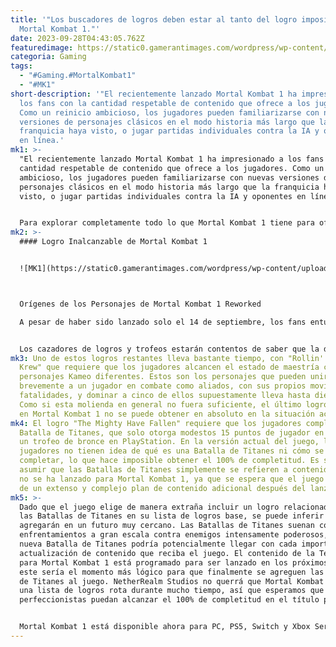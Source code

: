 ```yaml
---
title: '"Los buscadores de logros deben estar al tanto del logro imposible de
  Mortal Kombat 1."'
date: 2023-09-28T04:43:05.762Z
featuredimage: https://static0.gamerantimages.com/wordpress/wp-content/uploads/2023/09/mortal-kombat-1-unanswered-questions.jpg?q=50&fit=contain&w=1140&h=&dpr=1.5
categoria: Gaming
tags:
  - "#Gaming.#MortalKombat1"
  - "#MK1"
short-description: '"El recientemente lanzado Mortal Kombat 1 ha impresionado a
  los fans con la cantidad respetable de contenido que ofrece a los jugadores.
  Como un reinicio ambicioso, los jugadores pueden familiarizarse con nuevas
  versiones de personajes clásicos en el modo historia más largo que la
  franquicia haya visto, o jugar partidas individuales contra la IA y oponentes
  en línea.'
mk1: >-
  "El recientemente lanzado Mortal Kombat 1 ha impresionado a los fans con la
  cantidad respetable de contenido que ofrece a los jugadores. Como un reinicio
  ambicioso, los jugadores pueden familiarizarse con nuevas versiones de
  personajes clásicos en el modo historia más largo que la franquicia haya
  visto, o jugar partidas individuales contra la IA y oponentes en línea.


  Para explorar completamente todo lo que Mortal Kombat 1 tiene para ofrecer, los fans dedicados pueden decidir abordar la imponente lista de logros y trofeos del juego, que abarca objetivos relacionados con todos los aspectos del contenido del título. Muchos de estos logros serán pan comido para los cazadores de logros y los veteranos de la franquicia, pero un logro en particular frustrará cualquier esperanza de perfeccionar el juego. Hasta el momento, un logro de Mortal Kombat 1 es completamente inalcanzable, causando caos en los círculos de caza de logros y trofeos.
mk2: >-
  #### Logro Inalcanzable de Mortal Kombat 1


  ![MK1](https://static0.gamerantimages.com/wordpress/wp-content/uploads/2023/09/mortal-kombat-1-reworked-character-origins.jpg?q=50&fit=crop&w=1500&dpr=1.5 "MK1")



  Orígenes de los Personajes de Mortal Kombat 1 Reworked

  A pesar de haber sido lanzado solo el 14 de septiembre, los fans entusiastas han estado trabajando arduamente para completar la amplia lista de logros de Mortal Kombat 1. El muy esperado reinicio de lucha cuenta con un total de 50 logros que buscan desafiar a los fans en todos los aspectos del juego, desde hazañas relacionadas con la historia hasta tareas que requieren tiempo y que recompensan la dedicación en el juego.


  Los cazadores de logros y trofeos estarán contentos de saber que la dificultad no afecta ninguno de estos desafíos, lo que significa que todos los logros se pueden conseguir en el modo Muy Fácil del juego. En comparación con la mayoría de las listas de logros, conseguir la gran mayoría de los logros de Mortal Kombat 1 no es una tarea tan desalentadora, con estimaciones que sugieren que un jugador puede desbloquear todos los logros excepto dos en tan solo 15 horas de juego.
mk3: Uno de estos logros restantes lleva bastante tiempo, con "Rollin' With My
  Krew" que requiere que los jugadores alcancen el estado de maestría con cinco
  personajes Kameo diferentes. Estos son los personajes que pueden unirse
  brevemente a un jugador en combate como aliados, con sus propios movimientos y
  fatalidades, y dominar a cinco de ellos supuestamente lleva hasta diez horas.
  Como si esta molienda en general no fuera suficiente, el último logro restante
  en Mortal Kombat 1 no se puede obtener en absoluto en la situación actual.
mk4: El logro "The Mighty Have Fallen" requiere que los jugadores completen una
  Batalla de Titanes, que solo otorga modestos 15 puntos de jugador en Xbox y es
  un trofeo de bronce en PlayStation. En la versión actual del juego, los
  jugadores no tienen idea de qué es una Batalla de Titanes ni cómo se puede
  completar, lo que hace imposible obtener el 100% de completitud. Es sensato
  asumir que las Batallas de Titanes simplemente se refieren a contenido que aún
  no se ha lanzado para Mortal Kombat 1, ya que se espera que el juego disfrute
  de un extenso y complejo plan de contenido adicional después del lanzamiento.
mk5: >-
  ﻿Dado que el juego elige de manera extraña incluir un logro relacionado con
  las Batallas de Titanes en su lista de logros base, se puede inferir que se
  agregarán en un futuro muy cercano. Las Batallas de Titanes suenan como
  enfrentamientos a gran escala contra enemigos intensamente poderosos, y una
  nueva Batalla de Titanes podría potencialmente llegar con cada importante
  actualización de contenido que reciba el juego. El contenido de la Temporada 2
  para Mortal Kombat 1 está programado para ser lanzado en los próximos meses, y
  este sería el momento más lógico para que finalmente se agreguen las Batallas
  de Titanes al juego. NetherRealm Studios no querrá que Mortal Kombat 1 tenga
  una lista de logros rota durante mucho tiempo, así que esperamos que los
  perfeccionistas puedan alcanzar el 100% de completitud en el título pronto.


  Mortal Kombat 1 está disponible ahora para PC, PS5, Switch y Xbox Series X/S."
---
```

